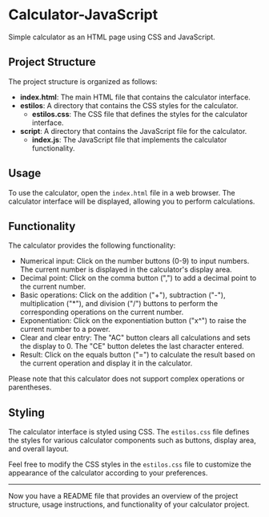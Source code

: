 # Calculator-JavaScript
Simple calculator as an HTML page using CSS and JavaScript.

## Project Structure

The project structure is organized as follows:

- **index.html**: The main HTML file that contains the calculator interface.
- **estilos**: A directory that contains the CSS styles for the calculator.
  - **estilos.css**: The CSS file that defines the styles for the calculator interface.
- **script**: A directory that contains the JavaScript file for the calculator.
  - **index.js**: The JavaScript file that implements the calculator functionality.

## Usage

To use the calculator, open the `index.html` file in a web browser. The calculator interface will be displayed, allowing you to perform calculations.

## Functionality

The calculator provides the following functionality:

- Numerical input: Click on the number buttons (0-9) to input numbers. The current number is displayed in the calculator's display area.
- Decimal point: Click on the comma button (",") to add a decimal point to the current number.
- Basic operations: Click on the addition ("+"), subtraction ("-"), multiplication ("*"), and division ("/") buttons to perform the corresponding operations on the current number.
- Exponentiation: Click on the exponentiation button ("x^") to raise the current number to a power.
- Clear and clear entry: The "AC" button clears all calculations and sets the display to 0. The "CE" button deletes the last character entered.
- Result: Click on the equals button ("=") to calculate the result based on the current operation and display it in the calculator.

Please note that this calculator does not support complex operations or parentheses.

## Styling

The calculator interface is styled using CSS. The `estilos.css` file defines the styles for various calculator components such as buttons, display area, and overall layout.

Feel free to modify the CSS styles in the `estilos.css` file to customize the appearance of the calculator according to your preferences.

---

Now you have a README file that provides an overview of the project structure, usage instructions, and functionality of your calculator project.
